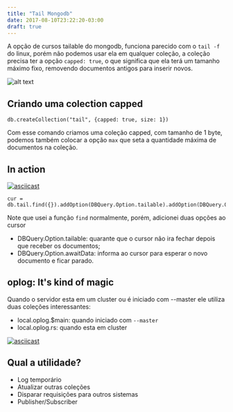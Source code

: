 ```yaml
---
title: "Tail Mongodb"
date: 2017-08-10T23:22:20-03:00
draft: true
---
```


A opção de cursos tailable do mongodb, funciona parecido com o ```tail -f``` do linux, porém não
podemos usar ela em qualquer coleção, a coleção precisa ter a opção ```capped: true```, o que
significa que ela terá um tamanho máximo fixo, removendo documentos antigos para inserir novos.

![alt text](http://content.tradyouth.org/uploads/2015/10/talk-is-cheap.jpg "Talk Is Cheat")

## Criando uma colection capped
```
db.createCollection("tail", {capped: true, size: 1})
```
Com esse comando criamos uma coleção capped, com tamanho de 1 byte, podemos também colocar a
opção ```max``` que seta a quantidade máxima de documentos na coleção.

## In action
[![asciicast](https://asciinema.org/a/132761.png)](https://asciinema.org/a/132761)

```
cur = db.tail.find({}).addOption(DBQuery.Option.tailable).addOption(DBQuery.Option.awaitData)
```
Note que usei a função ```find``` normalmente, porém, adicionei duas opções ao cursor

* DBQuery.Option.tailable: quarante que o cursor não ira fechar depois que receber os documentos;
* DBQuery.Option.awaitData: informa ao cursor para esperar o novo documento e ficar parado.

## oplog: It's kind of magic
Quando o servidor esta em um cluster ou é iniciado com --master ele utiliza duas coleções interessantes:

* local.oplog.$main: quando iniciado com  ```--master```
* local.oplog.rs: quando esta em cluster

[![asciicast](https://asciinema.org/a/132775.png)](https://asciinema.org/a/132775)


## Qual a utilidade?

* Log temporário
* Atualizar outras coleções
* Disparar requisições para outros sistemas
* Publisher/Subscriber

